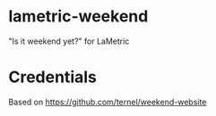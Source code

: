 # lametric-weekend
"Is it weekend yet?" for LaMetric

# Credentials
Based on https://github.com/ternel/weekend-website